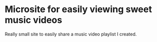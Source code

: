 # Microsite for easily viewing sweet music videos

Really small site to easily share a music video playlist I created.
